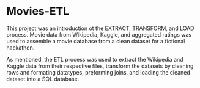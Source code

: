 # Movies-ETL
This project was an introduction ot the EXTRACT, TRANSFORM, and LOAD process. Movie data from Wikipedia, Kaggle, and aggregated ratings was used to assemble a movie database from a clean dataset for a fictional hackathon.

As mentioned, the ETL process was used to extract the Wikipedia and Kaggle data from their respective files, transform the datasets by cleaning rows and formating datatypes, preforming joins, and loading the cleaned dataset into a SQL database.
